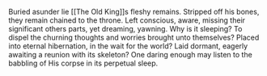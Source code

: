 Buried asunder lie [[The Old King]]s fleshy remains. 
Stripped off his bones, they remain chained to the throne. 
Left conscious, aware, missing their significant others parts, yet dreaming, yawning.
Why is it sleeping? 
To dispel the churning thoughts and worries brought unto themselves?
Placed into eternal hibernation, in the wait for the world?
Laid dormant, eagerly awaiting a reunion with its skeleton? 
One daring enough may listen to the babbling of His corpse in its perpetual sleep. 